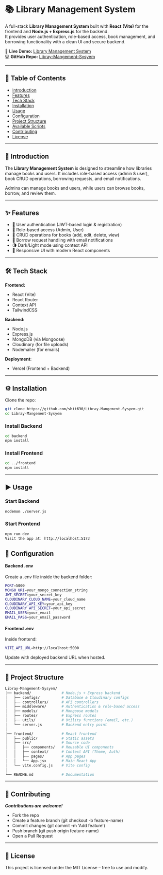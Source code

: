 # 📚 Library Management System

A full-stack **Library Management System** built with **React (Vite)** for the frontend and **Node.js + Express.js** for the backend.  
It provides user authentication, role-based access, book management, and borrowing functionality with a clean UI and secure backend.

🔗 **Live Demo:** [Library Management System](https://libray-mangement-sysyem-e4a5.vercel.app)  
💻 **GitHub Repo:** [Libray-Mangement-Sysyem](https://github.com/shit630/Libray-Mangement-Sysyem)

---

## 📑 Table of Contents
- [Introduction](#-introduction)
- [Features](#-features)
- [Tech Stack](#-tech-stack)
- [Installation](#-installation)
- [Usage](#-usage)
- [Configuration](#-configuration)
- [Project Structure](#-project-structure)
- [Available Scripts](#-available-scripts)
- [Contributing](#-contributing)
- [License](#-license)

---

## 🚀 Introduction
The **Library Management System** is designed to streamline how libraries manage books and users. It includes role-based access (admin & user), book CRUD operations, borrowing requests, and email notifications.  

Admins can manage books and users, while users can browse books, borrow, and review them.

---

## ✨ Features
- 👤 User authentication (JWT-based login & registration)  
- 🔑 Role-based access (Admin, User)  
- 📖 CRUD operations for books (add, edit, delete, view)  
- 📩 Borrow request handling with email notifications  
- 🌗 Dark/Light mode using context API  
- 📱 Responsive UI with modern React components  

---

## 🛠 Tech Stack
**Frontend:**
- React (Vite)
- React Router
- Context API
- TailwindCSS

**Backend:**
- Node.js
- Express.js
- MongoDB (via Mongoose)
- Cloudinary (for file uploads)
- Nodemailer (for emails)

**Deployment:**
- Vercel (Frontend + Backend)

---

## ⚙️ Installation

Clone the repo:

```bash
git clone https://github.com/shit630/Libray-Mangement-Sysyem.git
cd Libray-Mangement-Sysyem
```````
### Install Backend
```bash
cd backend
npm install
`````

### Install Frontend
```bash
cd ../frontend
npm install
````
----
## ▶️ Usage
### Start Backend
```bash
nodemon ./server.js
```

### Start Frontend
```bash
npm run dev
Visit the app at: http://localhost:5173
```

## 🔧 Configuration
#### Backend .env
Create a .env file inside the backend folder:
```bash
PORT=5000
MONGO_URI=your_mongo_connection_string
JWT_SECRET=your_secret_key
CLOUDINARY_CLOUD_NAME=your_cloud_name
CLOUDINARY_API_KEY=your_api_key
CLOUDINARY_API_SECRET=your_api_secret
EMAIL_USER=your_email
EMAIL_PASS=your_email_password
````
#### Frontend .env
Inside frontend:
```bash
VITE_API_URL=http://localhost:5000
```
Update with deployed backend URL when hosted.

----

## 📂 Project Structure
```bash
Libray-Mangement-Sysyem/
│── backend/              # Node.js + Express backend
│   ├── configs/          # Database & Cloudinary configs
│   ├── controllers/      # API controllers
│   ├── middleware/       # Authentication & role-based access
│   ├── models/           # Mongoose models
│   ├── routes/           # Express routes
│   ├── utils/            # Utility functions (email, etc.)
│   └── server.js         # Backend entry point
│
│── frontend/             # React frontend
│   ├── public/           # Static assets
│   ├── src/              # Source code
│   │   ├── components/   # Reusable UI components
│   │   ├── context/      # Context API (Theme, Auth)
│   │   ├── pages/        # App pages
│   │   └── App.jsx       # Main React App
│   └── vite.config.js    # Vite config
│
└── README.md             # Documentation
```
-----
## 🤝 Contributing

***Contributions are welcome!***
- Fork the repo
- Create a feature branch (git checkout -b feature-name)
- Commit changes (git commit -m 'Add feature')
- Push branch (git push origin feature-name)
- Open a Pull Request

---

## 📜 License

This project is licensed under the MIT License – free to use and modify.

